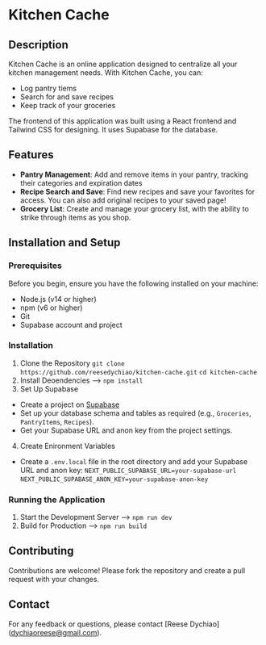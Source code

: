 # Kitchen Cache

## Description

Kitchen Cache is an online application designed to centralize all your kitchen management needs. With Kitchen Cache, you can:

- Log pantry tiems
- Search for and save recipes
- Keep track of your groceries

The frontend of this application was built using a React frontend and Tailwind CSS for designing. It uses Supabase for the database.

## Features

- **Pantry Management**: Add and remove items in your pantry, tracking their categories and expiration dates
- **Recipe Search and Save**: Find new recipes and save your favorites for access. You can also add original recipes to your saved page!
- **Grocery List**: Create and manage your grocery list, with the ability to strike through items as you shop.

## Installation and Setup

### Prerequisites

Before you begin, ensure you have the following installed on your machine:

- Node.js (v14 or higher)
- npm (v6 or higher)
- Git
- Supabase account and project

### Installation

1. Clone the Repository
   `git clone https://github.com/reesedychiao/kitchen-cache.git`
   `cd kitchen-cache`
2. Install Deoendencies --> `npm install`
3. Set Up Supabase

- Create a project on [Supabase](www.supabase.com)
- Set up your database schema and tables as required (e.g., `Groceries`, `PantryItems`, `Recipes`).
- Get your Supabase URL and anon key from the project settings.

4. Create Enironment Variables

- Create a `.env.local` file in the root directory and add your Supabase URL and anon key:
  `NEXT_PUBLIC_SUPABASE_URL=your-supabase-url`
  `NEXT_PUBLIC_SUPABASE_ANON_KEY=your-supabase-anon-key`

### Running the Application

1. Start the Development Server --> `npm run dev`
2. Build for Production --> `npm run build`

## Contributing

Contributions are welcome! Please fork the repository and create a pull request with your changes.

## Contact

For any feedback or questions, please contact [Reese Dychiao] (dychiaoreese@gmail.com).
